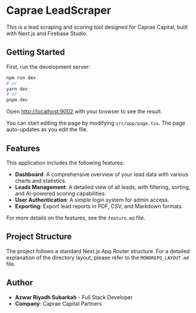# Caprae LeadScraper

This is a lead scraping and scoring tool designed for Caprae Capital, built with Next.js and Firebase Studio.

## Getting Started

First, run the development server:

```bash
npm run dev
# or
yarn dev
# or
pnpm dev
```

Open [http://localhost:9002](http://localhost:9002) with your browser to see the result.

You can start editing the page by modifying `src/app/page.tsx`. The page auto-updates as you edit the file.

## Features

This application includes the following features:

- **Dashboard**: A comprehensive overview of your lead data with various charts and statistics.
- **Leads Management**: A detailed view of all leads, with filtering, sorting, and AI-powered scoring capabilities.
- **User Authentication**: A simple login system for admin access.
- **Exporting**: Export lead reports in PDF, CSV, and Markdown formats.

For more details on the features, see the `feature.md` file.

## Project Structure

The project follows a standard Next.js App Router structure. For a detailed explanation of the directory layout, please refer to the `MONOREPO_LAYOUT.md` file.

## Author

- **Azwar Riyadh Subarkah** - Full Stack Developer
- **Company**: Caprae Capital Partners
